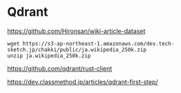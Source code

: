 # Qdrant

https://github.com/Hironsan/wiki-article-dataset

```shell
wget https://s3-ap-northeast-1.amazonaws.com/dev.tech-sketch.jp/chakki/public/ja.wikipedia_250k.zip
unzip ja.wikipedia_250k.zip
```


https://github.com/qdrant/rust-client

https://dev.classmethod.jp/articles/qdrant-first-step/
